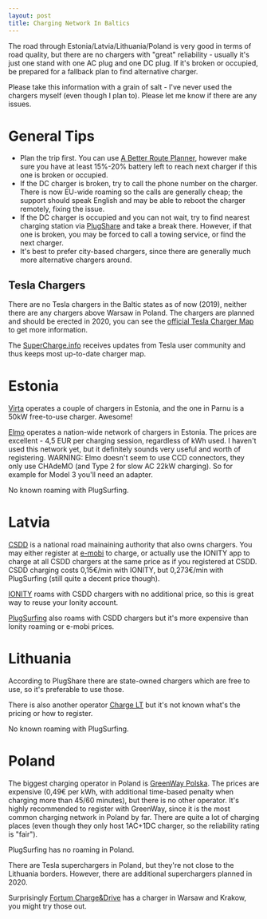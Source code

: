 ```yaml
---
layout: post
title: Charging Network In Baltics
---
```


The road through Estonia/Latvia/Lithuania/Poland is very good in terms of road quality,
but there are no chargers with "great" reliability - usually it's just one stand
with one AC plug and one DC plug. If it's broken or occupied, be prepared for a fallback
plan to find alternative charger. 

Please take this information with a grain of salt - I've never used the chargers
myself (even though I plan to). Please let me know if there are any issues.

# General Tips

* Plan the trip first. You can use [A Better Route Planner](abetterrouteplanner.com/), however
  make sure you have at least 15%-20% battery left to reach next charger if this one
  is broken or occupied.
* If the DC charger is broken, try to call the phone number on the charger. There is
  now EU-wide roaming so the calls are generally cheap; the support should speak English
  and may be able to reboot the charger remotely, fixing the issue.
* If the DC charger is occupied and you can not wait, try to find nearest
  charging station via [PlugShare](https://www.plugshare.com/)
  and take a break there. However, if that one is broken, you may be
  forced to call a towing service, or find the next charger.
* It's best to prefer city-based chargers, since there are generally much more
  alternative chargers around.

## Tesla Chargers

There are no Tesla chargers in the Baltic states as of now (2019), neither there are any chargers
above Warsaw in Poland. The chargers are planned and should be erected in 2020,
you can see the [official Tesla Charger Map](https://www.tesla.com/fi_FI/findus/) to get more information.

The [SuperCharge.info](https://supercharge.info/map) receives updates from Tesla
user community and thus keeps most up-to-date charger map.

# Estonia

[Virta](https://virta.webapp.virtaglobal.com/) operates a couple of chargers in Estonia,
and the one in Parnu is a 50kW free-to-use charger. Awesome!

[Elmo](http://elmo.ee/charging-network/) operates a nation-wide network of chargers
in Estonia. The prices are excellent - 4,5 EUR per charging session, regardless
of kWh used. I haven't used this network yet, but it definitely sounds very useful
and worth of registering. WARNING: Elmo doesn't seem to use CCD connectors,
they only use CHAdeMO (and Type 2 for slow AC 22kW charging).
So for example for Model 3 you'll need an adapter.

No known roaming with PlugSurfing.

# Latvia

[CSDD](https://www.csdd.lv/en/) is a national road mainaining authority that
also owns chargers.
You may either register at [e-mobi](https://portal.e-mobi.lv/lv/sakumlapa/) to charge,
or actually use the IONITY app to charge at all
CSDD chargers at the same price as if you registered at CSDD.
CSDD charging costs 0,15€/min
with IONITY, but 0,273€/min with PlugSurfing (still quite a decent price though).

[IONITY](https://ionity.eu) roams with CSDD chargers with no additional price,
so this is great way to reuse your Ionity account.

[PlugSurfing](https://www.plugsurfing.com/map) also roams with CSDD chargers but
it's more expensive than Ionity roaming or e-mobi prices.

# Lithuania

According to PlugShare there are state-owned chargers which are free to use, so
it's preferable to use those.

There is also another operator [Charge LT](http://bit.ly/Charge-LT) but it's not known
what's the pricing or how to register.

No known roaming with PlugSurfing.

# Poland

The biggest charging operator in Poland is [GreenWay Polska](https://greenwaypolska.pl/en/).
The prices are expensive (0,49€ per kWh, with additional time-based penalty when charging more
than 45/60 minutes), but there is no other operator. It's highly recommended
to register with GreenWay, since it is the most common charging network in Poland by far.
There are quite a lot of charging
places (even though they only host 1AC+1DC charger, so the reliability rating is "fair").

PlugSurfing has no roaming in Poland.

There are Tesla superchargers in Poland, but they're not close to the Lithuania
borders. However, there are additional superchargers planned in 2020.

Surprisingly [Fortum Charge&Drive](https://map.chargedrive.com/en/) has a charger
in Warsaw and Krakow, you might try those out.
